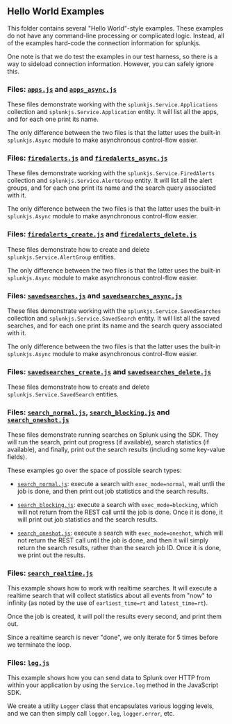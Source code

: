 ## Hello World Examples

This folder contains several "Hello World"-style examples. These examples do
not have any command-line processing or complicated logic. Instead, all
of the examples hard-code the connection information for splunkjs.

One note is that we do test the examples in our test harness, so there is
a way to sideload connection information. However, you can safely ignore this.

### Files: [`apps.js`] and [`apps_async.js`]

These files demonstrate working with the `splunkjs.Service.Applications` collection
and `splunkjs.Service.Application` entity. It will list all the apps, and for each
one print its name.

The only difference between the two files is that the latter uses the built-in
`splunkjs.Async` module to make asynchronous control-flow easier.

### Files: [`firedalerts.js`] and [`firedalerts_async.js`]

These files demonstrate working with the `splunkjs.Service.FiredAlerts` collection
and `splunkjs.Service.AlertGroup` entity. It will list all the alert groups, and 
for each one print its name and the search query associated with it.

The only difference between the two files is that the latter uses the built-in
`splunkjs.Async` module to make asynchronous control-flow easier.

### Files: [`firedalerts_create.js`] and [`firedalerts_delete.js`]

These files demonstrate how to create and delete `splunkjs.Service.AlertGroup`
entities.

The only difference between the two files is that the latter uses the built-in
`splunkjs.Async` module to make asynchronous control-flow easier.

### Files: [`savedsearches.js`] and [`savedsearches_async.js`]

These files demonstrate working with the `splunkjs.Service.SavedSearches` collection
and `splunkjs.Service.SavedSearch` entity. It will list all the saved searches, and 
for each one print its name and the search query associated with it.

The only difference between the two files is that the latter uses the built-in
`splunkjs.Async` module to make asynchronous control-flow easier.

### Files: [`savedsearches_create.js`] and [`savedsearches_delete.js`]

These files demonstrate how to create and delete `splunkjs.Service.SavedSearch`
entities.

### Files: [`search_normal.js`], [`search_blocking.js`] and [`search_oneshot.js`]

These files demonstrate running searches on Splunk using the SDK. They will
run the search, print out progress (if available), search statistics 
(if available), and finally, print out the search results (including some
key-value fields).

These examples go over the space of possible search types:

* [`search_normal.js`]: execute a search with `exec_mode=normal`, wait untli the 
job is done, and then print out job statistics and the search results.

* [`search_blocking.js`]: execute a search with `exec_mode=blocking`, which will
not return from the REST call until the job is done. Once it is done, it will 
print out job statistics and the search results.

* [`search_oneshot.js`]: execute a search with `exec_mode=oneshot`, which will
not return the REST call until the job is done, and then it will simply return
the search results, rather than the search job ID. Once it is done, we print out
the results.

### Files: [`search_realtime.js`]

This example shows how to work with realtime searches. It will execute a realtime
search that will collect statistics about all events from "now" to infinity (as
noted by the use of `earliest_time=rt` and `latest_time=rt`).

Once the job is created, it will poll the results every second, and print them
out.

Since a realtime search is never "done", we only iterate for 5 times before
we terminate the loop.

### Files: [`log.js`]

This example shows how you can send data to Splunk over HTTP from within your 
application by using the `Service.log` method in the JavaScript SDK.

We create a utility `Logger` class that encapsulates various logging levels,
and we can then simply call `logger.log`, `logger.error`, etc.

[`apps.js`]:                  https://github.com/splunk/splunk-sdk-javascript/tree/master/examples/node/helloworld/apps.js
[`apps_async.js`]:            https://github.com/splunk/splunk-sdk-javascript/tree/master/examples/node/helloworld/apps_async.js
[`firedalerts.js`]:           https://github.com/splunk/splunk-sdk-javascript/tree/master/examples/node/helloworld/firedalerts.js
[`firedalerts_async.js`]:     https://github.com/splunk/splunk-sdk-javascript/tree/master/examples/node/helloworld/firedalerts_async.js
[`firedalerts_create.js`]:    https://github.com/splunk/splunk-sdk-javascript/tree/master/examples/node/helloworld/firedalerts_create.js
[`firedalerts_delete.js`]:    https://github.com/splunk/splunk-sdk-javascript/tree/master/examples/node/helloworld/firedalerts_delete.js
[`log.js`]:                   https://github.com/splunk/splunk-sdk-javascript/tree/master/examples/node/helloworld/log.js
[`savedsearches.js`]:         https://github.com/splunk/splunk-sdk-javascript/tree/master/examples/node/helloworld/savedsearches.js
[`savedsearches_async.js`]:   https://github.com/splunk/splunk-sdk-javascript/tree/master/examples/node/helloworld/savedsearches_async.js
[`savedsearches_create.js`]:  https://github.com/splunk/splunk-sdk-javascript/tree/master/examples/node/helloworld/savedsearches_create.js
[`savedsearches_delete.js`]:  https://github.com/splunk/splunk-sdk-javascript/tree/master/examples/node/helloworld/savedsearches_delete.js
[`search_normal.js`]:         https://github.com/splunk/splunk-sdk-javascript/tree/master/examples/node/helloworld/search_normal.js
[`search_blocking.js`]:       https://github.com/splunk/splunk-sdk-javascript/tree/master/examples/node/helloworld/search_blocking.js
[`search_oneshot.js`]:        https://github.com/splunk/splunk-sdk-javascript/tree/master/examples/node/helloworld/search_oneshot.js
[`search_realtime.js`]:       https://github.com/splunk/splunk-sdk-javascript/tree/master/examples/node/helloworld/search_realtime.js